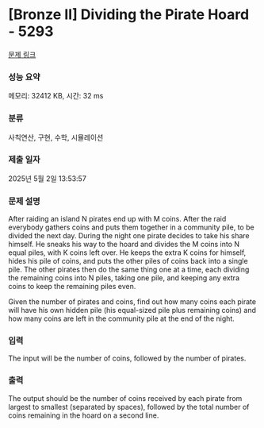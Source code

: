 # [Bronze II] Dividing the Pirate Hoard - 5293 

[문제 링크](https://www.acmicpc.net/problem/5293) 

### 성능 요약

메모리: 32412 KB, 시간: 32 ms

### 분류

사칙연산, 구현, 수학, 시뮬레이션

### 제출 일자

2025년 5월 2일 13:53:57

### 문제 설명

<p>After raiding an island N pirates end up with M coins. After the raid everybody gathers coins and puts them together in a community pile, to be divided the next day. During the night one pirate decides to take his share himself. He sneaks his way to the hoard and divides the M coins into N equal piles, with K coins left over. He keeps the extra K coins for himself, hides his pile of coins, and puts the other piles of coins back into a single pile. The other pirates then do the same thing one at a time, each dividing the remaining coins into N piles, taking one pile, and keeping any extra coins to keep the remaining piles even.</p>

<p>Given the number of pirates and coins, find out how many coins each pirate will have his own hidden pile (his equal-sized pile plus remaining coins) and how many coins are left in the community pile at the end of the night.</p>

### 입력 

 <p>The input will be the number of coins, followed by the number of pirates.</p>

### 출력 

 <p>The output should be the number of coins received by each pirate from largest to smallest (separated by spaces), followed by the total number of coins remaining in the hoard on a second line.</p>

